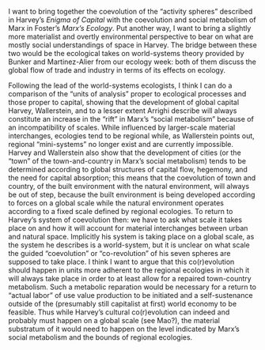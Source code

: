 I want to bring together the coevolution of the “activity spheres” described in Harvey’s *Enigma of Capital* with the coevolution and social metabolism of Marx in Foster’s *Marx’s Ecology*. Put another way, I want to bring a slightly more materialist and overtly environmental perspective to bear on what are mostly social understandings of space in Harvey. The bridge between these two would be the ecological takes on world-systems theory provided by Bunker and Martinez-Alier from our ecology week: both of them discuss the global flow of trade and industry in terms of its effects on ecology. 

Following the lead of the world-systems ecologists, I think I can do a comparison of the “units of analysis” proper to ecological processes and those proper to capital, showing that the development of global capital Harvey, Wallerstein, and to a lesser extent Arrighi describe will always constitute an increase in the “rift” in Marx’s “social metabolism” because of an incompatibility of scales. While influenced by larger-scale material interchanges, ecologies tend to be regional while, as Wallerstein points out, regional “mini-systems” no longer exist and are currently impossible. Harvey and Wallerstein also show that the development of cities (or the “town” of the town-and-country in Marx’s social metabolism) tends to be determined according to global structures of capital flow, hegemony, and the need for capital absorption; this means that the coevolution of town and country, of the built environment with the natural environment, will always be out of step, because the built environment is being developed according to forces on a global scale while the natural environment operates according to a fixed scale defined by regional ecologies. To return to Harvey’s system of coevolution then: we have to ask what scale it takes place on and how it will account for material interchanges between urban and natural space. Implicitly his system is taking place on a global scale, as the system he describes is a world-system, but it is unclear on what scale the guided “coevolution” or “co-revolution” of his seven spheres are supposed to take place. I think I want to argue that this co(r)evolution should happen in units more adherent to the regional ecologies in which it will always take place in order to at least allow for a repaired town-country metabolism. Such a metabolic reparation would be necessary for a return to “actual labor” of use value production to be initiated and a self-sustenance outside of the (presumably still capitalist at first) world economy to be feasible. Thus while Harvey’s cultural co(r)evolution can indeed and probably must happen on a global scale (see Mao?), the material substratum of it would need to happen on the level indicated by Marx’s social metabolism and the bounds of regional ecologies.